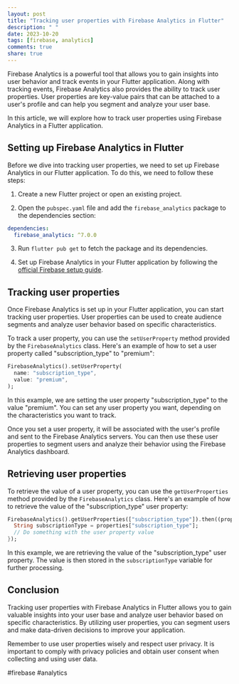 ```yaml
---
layout: post
title: "Tracking user properties with Firebase Analytics in Flutter"
description: " "
date: 2023-10-20
tags: [firebase, analytics]
comments: true
share: true
---
```


Firebase Analytics is a powerful tool that allows you to gain insights into user behavior and track events in your Flutter application. Along with tracking events, Firebase Analytics also provides the ability to track user properties. User properties are key-value pairs that can be attached to a user's profile and can help you segment and analyze your user base.

In this article, we will explore how to track user properties using Firebase Analytics in a Flutter application.

## Setting up Firebase Analytics in Flutter
Before we dive into tracking user properties, we need to set up Firebase Analytics in our Flutter application. To do this, we need to follow these steps:

1. Create a new Flutter project or open an existing project.

2. Open the `pubspec.yaml` file and add the `firebase_analytics` package to the dependencies section:

```yaml
dependencies:
  firebase_analytics: ^7.0.0
```

3. Run `flutter pub get` to fetch the package and its dependencies.

4. Set up Firebase Analytics in your Flutter application by following the [official Firebase setup guide](https://firebase.google.com/docs/flutter/setup).

## Tracking user properties
Once Firebase Analytics is set up in your Flutter application, you can start tracking user properties. User properties can be used to create audience segments and analyze user behavior based on specific characteristics.

To track a user property, you can use the `setUserProperty` method provided by the `FirebaseAnalytics` class. Here's an example of how to set a user property called "subscription_type" to "premium":

```dart
FirebaseAnalytics().setUserProperty(
  name: "subscription_type",
  value: "premium",
);
```

In this example, we are setting the user property "subscription_type" to the value "premium". You can set any user property you want, depending on the characteristics you want to track.

Once you set a user property, it will be associated with the user's profile and sent to the Firebase Analytics servers. You can then use these user properties to segment users and analyze their behavior using the Firebase Analytics dashboard.

## Retrieving user properties
To retrieve the value of a user property, you can use the `getUserProperties` method provided by the `FirebaseAnalytics` class. Here's an example of how to retrieve the value of the "subscription_type" user property:

```dart
FirebaseAnalytics().getUserProperties(["subscription_type"]).then((properties) {
  String subscriptionType = properties["subscription_type"];
  // Do something with the user property value
});
```

In this example, we are retrieving the value of the "subscription_type" user property. The value is then stored in the `subscriptionType` variable for further processing.

## Conclusion
Tracking user properties with Firebase Analytics in Flutter allows you to gain valuable insights into your user base and analyze user behavior based on specific characteristics. By utilizing user properties, you can segment users and make data-driven decisions to improve your application.

Remember to use user properties wisely and respect user privacy. It is important to comply with privacy policies and obtain user consent when collecting and using user data.

#firebase #analytics